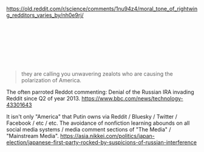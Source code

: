 https://old.reddit.com/r/science/comments/1nu94z4/moral_tone_of_rightwing_redditors_varies_by/nh0e9rj/

&nbsp;

&nbsp;

&nbsp;

&nbsp;

>  they are calling you unwavering zealots who are causing the polarization of America.

The often parroted Reddot commenting: Denial of the Russian IRA invading Reddit since Q2 of year 2013. https://www.bbc.com/news/technology-43301643

It isn't only "America" that Putin owns via Reddit / Bluesky / Twitter / Facebook / etc / etc. The avoidance of nonfiction learning abounds on all social media systems / media comment sections of "The Media" / "Mainstream Media".  https://asia.nikkei.com/politics/japan-election/japanese-first-party-rocked-by-suspicions-of-russian-interference
